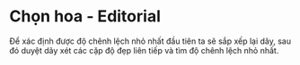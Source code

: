 # Chọn hoa - Editorial

Để xác định được độ chênh lệch nhỏ nhất đầu tiên ta sẽ sắp xếp lại dãy, sau đó duyệt dãy xét các cặp độ đẹp liên tiếp và tìm độ chênh lệch nhỏ nhất.
